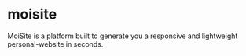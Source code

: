 # moisite
MoiSite is a platform built to generate you a responsive and lightweight personal-website in seconds.
